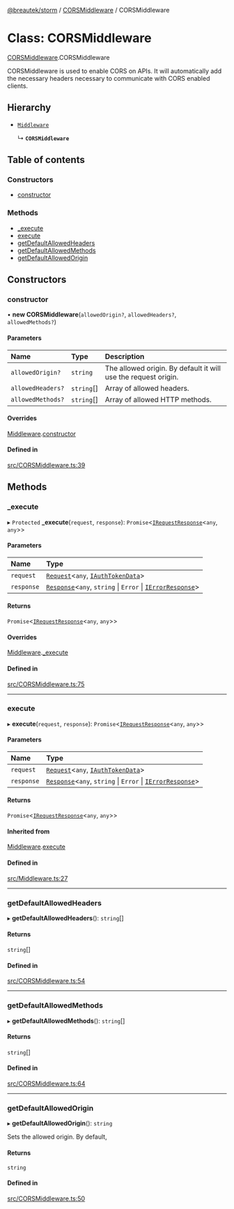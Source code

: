 [@breautek/storm](../README.md) / [CORSMiddleware](../modules/CORSMiddleware.md) / CORSMiddleware

# Class: CORSMiddleware

[CORSMiddleware](../modules/CORSMiddleware.md).CORSMiddleware

CORSMiddleware is used to enable CORS on APIs.
It will automatically add the necessary headers necessary to
communicate with CORS enabled clients.

## Hierarchy

- [`Middleware`](Middleware.Middleware-1.md)

  ↳ **`CORSMiddleware`**

## Table of contents

### Constructors

- [constructor](CORSMiddleware.CORSMiddleware-1.md#constructor)

### Methods

- [\_execute](CORSMiddleware.CORSMiddleware-1.md#_execute)
- [execute](CORSMiddleware.CORSMiddleware-1.md#execute)
- [getDefaultAllowedHeaders](CORSMiddleware.CORSMiddleware-1.md#getdefaultallowedheaders)
- [getDefaultAllowedMethods](CORSMiddleware.CORSMiddleware-1.md#getdefaultallowedmethods)
- [getDefaultAllowedOrigin](CORSMiddleware.CORSMiddleware-1.md#getdefaultallowedorigin)

## Constructors

### constructor

• **new CORSMiddleware**(`allowedOrigin?`, `allowedHeaders?`, `allowedMethods?`)

#### Parameters

| Name | Type | Description |
| :------ | :------ | :------ |
| `allowedOrigin?` | `string` | The allowed origin. By default it will use the request origin. |
| `allowedHeaders?` | `string`[] | Array of allowed headers. |
| `allowedMethods?` | `string`[] | Array of allowed HTTP methods. |

#### Overrides

[Middleware](Middleware.Middleware-1.md).[constructor](Middleware.Middleware-1.md#constructor)

#### Defined in

[src/CORSMiddleware.ts:39](https://github.com/breautek/storm/blob/012dd73/src/CORSMiddleware.ts#L39)

## Methods

### \_execute

▸ `Protected` **_execute**(`request`, `response`): `Promise`<[`IRequestResponse`](../interfaces/IRequestResponse.IRequestResponse-1.md)<`any`, `any`\>\>

#### Parameters

| Name | Type |
| :------ | :------ |
| `request` | [`Request`](Request.Request-1.md)<`any`, [`IAuthTokenData`](../interfaces/IAuthTokenData.IAuthTokenData-1.md)\> |
| `response` | [`Response`](Response.Response-1.md)<`any`, `string` \| `Error` \| [`IErrorResponse`](../interfaces/StormError.IErrorResponse.md)\> |

#### Returns

`Promise`<[`IRequestResponse`](../interfaces/IRequestResponse.IRequestResponse-1.md)<`any`, `any`\>\>

#### Overrides

[Middleware](Middleware.Middleware-1.md).[_execute](Middleware.Middleware-1.md#_execute)

#### Defined in

[src/CORSMiddleware.ts:75](https://github.com/breautek/storm/blob/012dd73/src/CORSMiddleware.ts#L75)

___

### execute

▸ **execute**(`request`, `response`): `Promise`<[`IRequestResponse`](../interfaces/IRequestResponse.IRequestResponse-1.md)<`any`, `any`\>\>

#### Parameters

| Name | Type |
| :------ | :------ |
| `request` | [`Request`](Request.Request-1.md)<`any`, [`IAuthTokenData`](../interfaces/IAuthTokenData.IAuthTokenData-1.md)\> |
| `response` | [`Response`](Response.Response-1.md)<`any`, `string` \| `Error` \| [`IErrorResponse`](../interfaces/StormError.IErrorResponse.md)\> |

#### Returns

`Promise`<[`IRequestResponse`](../interfaces/IRequestResponse.IRequestResponse-1.md)<`any`, `any`\>\>

#### Inherited from

[Middleware](Middleware.Middleware-1.md).[execute](Middleware.Middleware-1.md#execute)

#### Defined in

[src/Middleware.ts:27](https://github.com/breautek/storm/blob/012dd73/src/Middleware.ts#L27)

___

### getDefaultAllowedHeaders

▸ **getDefaultAllowedHeaders**(): `string`[]

#### Returns

`string`[]

#### Defined in

[src/CORSMiddleware.ts:54](https://github.com/breautek/storm/blob/012dd73/src/CORSMiddleware.ts#L54)

___

### getDefaultAllowedMethods

▸ **getDefaultAllowedMethods**(): `string`[]

#### Returns

`string`[]

#### Defined in

[src/CORSMiddleware.ts:64](https://github.com/breautek/storm/blob/012dd73/src/CORSMiddleware.ts#L64)

___

### getDefaultAllowedOrigin

▸ **getDefaultAllowedOrigin**(): `string`

Sets the allowed origin. By default,

#### Returns

`string`

#### Defined in

[src/CORSMiddleware.ts:50](https://github.com/breautek/storm/blob/012dd73/src/CORSMiddleware.ts#L50)
